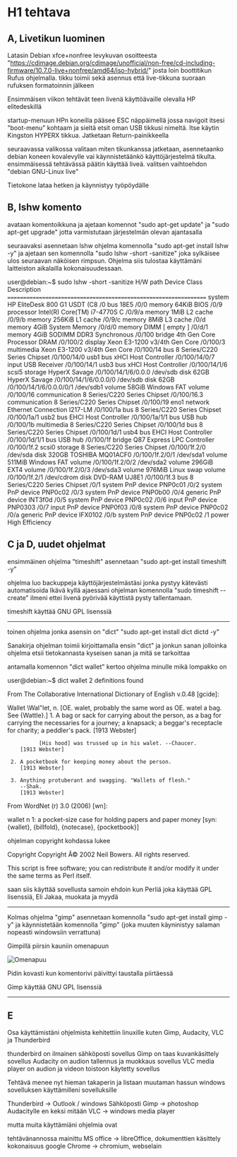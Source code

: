 # H1 tehtava

## A, Livetikun luominen

Latasin Debian xfce+nonfree levykuvan osoitteesta "https://cdimage.debian.org/cdimage/unofficial/non-free/cd-including-firmware/10.7.0-live+nonfree/amd64/iso-hybrid/" josta loin boottitikun Rufus ohjelmalla. tikku toimii sekä asennus että live-tikkuna suoraan rufuksen formatoinnin jälkeen

Ensimmäisen viikon tehtävät teen livenä käyttöävaille olevalla HP elitedeskillä

startup-menuun HPn koneilla pääsee ESC näppäimellä jossa navigoit itsesi "boot-menu" kohtaam ja sieltä etsit oman USB tikkusi nimeltä. Itse käytin Kingston HYPERX tikkua. Jatketaan Return-painikkeella

seuraavassa valikossa valitaan miten tikunkanssa jatketaan, asennetaanko debian koneen kovalevylle vai käynnistetäänkö käyttöjärjestelmä tikulta. ensimmäisessä tehtävässä päätin käyttää liveä. valitsen vaihtoehdon "debian GNU-Linux live"

Tietokone lataa hetken ja käynnistyy työpöydälle

## B, lshw komento

avataan komentoikkuna ja ajetaan komennot "sudo apt-get update" ja "sudo apt-get upgrade" jotta varmistutaan järjestelmän olevan ajantasalla

seuraavaksi asennetaan lshw ohjelma komennolla "sudo apt-get install lshw -y" ja ajetaan sen komennolla "sudo lshw -short -sanitize" joka sylkäisee ulos seuraavan näköisen rimpsun.
Ohjelma siis tulostaa käyttämäni laitteiston aikalailla kokonaisuudessaan.

user@debian:~$ sudo lshw -short -sanitize
H/W path                 Device      Class          Description
`===============================================================`
                                     system         HP EliteDesk 800 G1 USDT (C8
/0                                   bus            18E5
/0/0                                 memory         64KiB BIOS
/0/9                                 processor      Intel(R) Core(TM) i7-4770S C
/0/9/a                               memory         1MiB L2 cache
/0/9/b                               memory         256KiB L1 cache
/0/9/c                               memory         8MiB L3 cache
/0/d                                 memory         4GiB System Memory
/0/d/0                               memory         DIMM [ empty ]
/0/d/1                               memory         4GiB SODIMM DDR3 Synchronous
/0/100                               bridge         4th Gen Core Processor DRAM
/0/100/2                             display        Xeon E3-1200 v3/4th Gen Core
/0/100/3                             multimedia     Xeon E3-1200 v3/4th Gen Core
/0/100/14                            bus            8 Series/C220 Series Chipset
/0/100/14/0              usb1        bus            xHCI Host Controller
/0/100/14/0/7                        input          USB Receiver
/0/100/14/1              usb3        bus            xHCI Host Controller
/0/100/14/1/6            scsi5       storage        HyperX Savage
/0/100/14/1/6/0.0.0      /dev/sdb    disk           62GB HyperX Savage
/0/100/14/1/6/0.0.0/0    /dev/sdb    disk           62GB
/0/100/14/1/6/0.0.0/0/1  /dev/sdb1   volume         58GiB Windows FAT volume
/0/100/16                            communication  8 Series/C220 Series Chipset
/0/100/16.3                          communication  8 Series/C220 Series Chipset
/0/100/19                eno1        network        Ethernet Connection I217-LM
/0/100/1a                            bus            8 Series/C220 Series Chipset
/0/100/1a/1              usb2        bus            EHCI Host Controller
/0/100/1a/1/1                        bus            USB hub
/0/100/1b                            multimedia     8 Series/C220 Series Chipset
/0/100/1d                            bus            8 Series/C220 Series Chipset
/0/100/1d/1              usb4        bus            EHCI Host Controller
/0/100/1d/1/1                        bus            USB hub
/0/100/1f                            bridge         Q87 Express LPC Controller
/0/100/1f.2              scsi0       storage        8 Series/C220 Series Chipset
/0/100/1f.2/0            /dev/sda    disk           320GB TOSHIBA MQ01ACF0
/0/100/1f.2/0/1          /dev/sda1   volume         511MiB Windows FAT volume
/0/100/1f.2/0/2          /dev/sda2   volume         296GiB EXT4 volume
/0/100/1f.2/0/3          /dev/sda3   volume         976MiB Linux swap volume
/0/100/1f.2/1            /dev/cdrom  disk           DVD-RAM UJ8E1
/0/100/1f.3                          bus            8 Series/C220 Series Chipset
/0/1                                 system         PnP device PNP0c01
/0/2                                 system         PnP device PNP0c02
/0/3                                 system         PnP device PNP0b00
/0/4                                 generic        PnP device INT3f0d
/0/5                                 system         PnP device PNP0c02
/0/6                                 input          PnP device PNP0303
/0/7                                 input          PnP device PNP0f03
/0/8                                 system         PnP device PNP0c02
/0/a                                 generic        PnP device IFX0102
/0/b                                 system         PnP device PNP0c02
/1                                   power          High Efficiency
 
## C ja D, uudet ohjelmat

 ensimmäinen ohjelma "timeshift" asennetaan "sudo apt-get install timeshift -y"

 ohjelma luo backuppeja käyttöjärjestelmästäsi jonka pystyy kätevästi automatisoida
 Ikävä kyllä ajaessani ohjelman komennolla "sudo timeshift --create" ilmeni ettei livenä pyörivää käyttistä pysty tallentamaan.

 timeshift käyttää GNU GPL lisenssiä

---

toinen ohjelma jonka asensin on "dict" "sudo apt-get install dict dictd -y"

Sanakirja ohjelman toimii kirjoittamalla ensin "dict" ja jonkun sanan jolloinka ohjelma etsii tietokannasta kyseisen sanan ja mitä se tarkoittaa

antamalla komennon "dict wallet" kertoo ohjelma minulle mikä lompakko on

user@debian:~$ dict wallet
2 definitions found
 
From The Collaborative International Dictionary of English v.0.48 [gcide]:
 
  Wallet \Wal"let\, n. [OE. walet, probably the same word as OE.
     watel a bag. See {Wattle}.]
     1. A bag or sack for carrying about the person, as a bag for
        carrying the necessaries for a journey; a knapsack; a
        beggar's receptacle for charity; a peddler's pack.
        [1913 Webster]
 
              [His hood] was trussed up in his walet. --Chaucer.
        [1913 Webster]
 
     2. A pocketbook for keeping money about the person.
        [1913 Webster]
 
     3. Anything protuberant and swagging. "Wallets of flesh."
        --Shak.
        [1913 Webster]
 
From WordNet (r) 3.0 (2006) [wn]:
 
  wallet
      n 1: a pocket-size case for holding papers and paper money [syn:
           {wallet}, {billfold}, {notecase}, {pocketbook}]
 


ohjelman copyright kohdassa lukee

Copyright
Copyright Â© 2002 Neil Bowers. All rights reserved.

This script is free software; you can redistribute it and/or modify it under the same terms as Perl itself.

saan siis käyttää sovellusta samoin ehdoin kun Perliä joka käyttää GPL lisenssiä, Eli Jakaa, muokata ja myydä

---

 Kolmas ohjelma "gimp" asennetaan komennolla "sudo apt-get install gimp -y"
 ja käynnistetään komennolla "gimp" (joka muuten käyninistyy salaman nopeasti windowsiin verrattuna)

Gimpillä piirsin kauniin omenapuun

![Omenapuu](https://i.imgur.com/oVOib2O.png)


Pidin kovasti kun komentorivi päivittyi taustalla piirtäessä

Gimp käyttää GNU GPL lisenssiä

---

## E

Osa käyttämistäni ohjelmista kehitettiin linuxille kuten Gimp, Audacity, VLC ja Thunderbird

thunderbird on ilmainen sähköposti sovellus
Gimp on taas kuvankäsittely sovellus
Audacity on audion tallennus ja muokkaus sovellus
VLC media player on audion ja videon toistoon käytetty sovellus

Tehtävä menee nyt hieman takaperin ja listaan muutaman hassun windows sovelluksen käyttämilleni sovelluksille

Thunderbird -> Outlook / windows Sähköposti
Gimp -> photoshop
Audacitylle en keksi mitään
VLC -> windows media player

mutta muita käyttämiäni ohjelmia ovat

tehtävänannossa mainittu MS office -> libreOffice, dokumenttien käsittely kokonaisuus
google Chrome -> chromium, webselain
